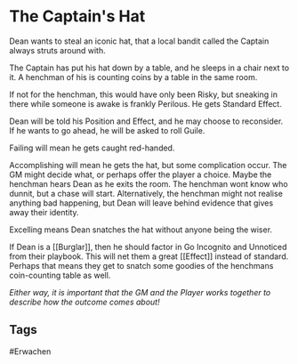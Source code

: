 # The Captain's Hat
Dean wants to steal an iconic hat, that a local bandit called the Captain always struts around with.

The Captain has put his hat down by a table, and he sleeps in a chair next to it. A henchman of his is counting coins by a table in the same room.

If not for the henchman, this would have only been Risky, but sneaking in there while someone is awake is frankly Perilous. He gets Standard Effect.

Dean will be told his Position and Effect, and he may choose to reconsider. If he wants to go ahead, he will be asked to roll Guile.

Failing will mean he gets caught red-handed.

Accomplishing will mean he gets the hat, but some complication occur. The GM might decide what, or perhaps offer the player a choice. Maybe the henchman hears Dean as he exits the room. The henchman wont know who dunnit, but a chase will start. Alternatively, the henchman might not realise anything bad happening, but Dean will leave behind evidence that gives away their identity.

Excelling means Dean snatches the hat without anyone being the wiser.

If Dean is a [[Burglar]], then he should factor in Go Incognito and Unnoticed from their playbook. This will net them a great [[Effect]] instead of standard. Perhaps that means they get to snatch some goodies of the henchmans coin-counting table as well.

*Either way, it is important that the GM and the Player works together to describe how the outcome comes about!*
## Tags
#Erwachen